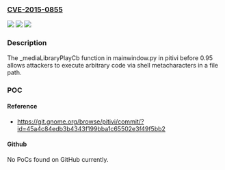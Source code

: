 ### [CVE-2015-0855](https://cve.mitre.org/cgi-bin/cvename.cgi?name=CVE-2015-0855)
![](https://img.shields.io/static/v1?label=Product&message=n%2Fa&color=blue)
![](https://img.shields.io/static/v1?label=Version&message=n%2Fa&color=blue)
![](https://img.shields.io/static/v1?label=Vulnerability&message=n%2Fa&color=brighgreen)

### Description

The _mediaLibraryPlayCb function in mainwindow.py in pitivi before 0.95 allows attackers to execute arbitrary code via shell metacharacters in a file path.

### POC

#### Reference
- https://git.gnome.org/browse/pitivi/commit/?id=45a4c84edb3b4343f199bba1c65502e3f49f5bb2

#### Github
No PoCs found on GitHub currently.

